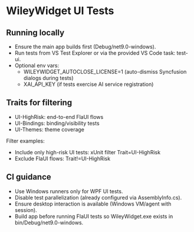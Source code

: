 # WileyWidget UI Tests

## Running locally

- Ensure the main app builds first (Debug/net9.0-windows).
- Run tests from VS Test Explorer or via the provided VS Code task: test-ui.
- Optional env vars:
  - WILEYWIDGET_AUTOCLOSE_LICENSE=1 (auto-dismiss Syncfusion dialogs during tests)
  - XAI_API_KEY (if tests exercise AI service registration)

## Traits for filtering

- UI-HighRisk: end-to-end FlaUI flows
- UI-Bindings: binding/visibility tests
- UI-Themes: theme coverage

Filter examples:

- Include only high-risk UI tests: xUnit filter Trait=UI-HighRisk
- Exclude FlaUI flows: Trait!=UI-HighRisk

## CI guidance

- Use Windows runners only for WPF UI tests.
- Disable test parallelization (already configured via AssemblyInfo.cs).
- Ensure desktop interaction is available (Windows VM/agent with session).
- Build app before running FlaUI tests so WileyWidget.exe exists in bin/Debug/net9.0-windows.
